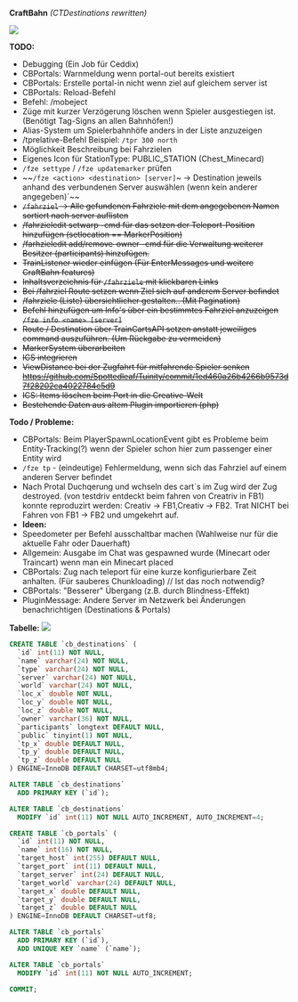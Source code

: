 **CraftBahn** _(CTDestinations rewritten)_

![](https://media.tenor.com/images/b31da936191fcccadb8fc6e0fc777070/tenor.gif)

**TODO:**
- Debugging (Ein Job für Ceddix)
- CBPortals: Warnmeldung wenn portal-out bereits existiert
- CBPortals: Erstelle portal-in nicht wenn ziel auf gleichem server ist
- CBPortals: Reload-Befehl
- Befehl: /mobeject
- Züge mit kurzer Verzögerung löschen wenn Spieler ausgestiegen ist. (Benötigt Tag-Signs an allen Bahnhöfen!)
- Alias-System um Spielerbahnhöfe anders in der Liste anzuzeigen
- /tprelative-Befehl Beispiel: `/tpr 300 north`
- Möglichkeit Beschreibung bei Fahrzielen
- Eigenes Icon für StationType: PUBLIC_STATION (Chest_Minecard)
- `/fze settype` / `/fze updatemarker` prüfen
- ~~`/fze <action> <destination> [server]`~ -> Destination jeweils anhand des verbundenen Server auswählen (wenn kein anderer angegeben)`~~
- ~~`/fahrziel` <destination> -> Alle gefundenen Fahrziele mit dem angegebenen Namen sortiert nach server auflisten~~
- ~~/fahrzieledit setwarp -cmd für das setzen der Teleport-Position hinzufügen (setlocation == MarkerPosition)~~
- ~~/farhzieledit add/remove-owner -cmd für die Verwaltung weiterer Besitzer (participants) hinzufügen.~~
- ~~TrainListener wieder einfügen (Für EnterMessages und weitere CraftBahn features)~~
- ~~Inhaltsverzeichnis für `/fahrziele` mit klickbaren Links~~
- ~~Bei /fahrziel Route setzen wenn Ziel sich auf anderem Server befindet~~ 
- ~~/fahrziele (Liste) übersichtlicher gestalten.. (Mit Pagination)~~
- ~~Befehl hinzufügen um Info's über ein bestimmtes Fahrziel anzuzeigen `/fze info <name> [server]`~~
- ~~Route / Destination über TrainCartsAPI setzen anstatt jeweiliges command auszuführen. (Um Rückgabe zu vermeiden)~~
- ~~MarkerSystem überarbeiten~~
- ~~ICS integrieren~~
- ~~ViewDistance bei der Zugfahrt für mitfahrende Spieler senken https://github.com/Spottedleaf/Tuinity/commit/1ed460a26b4266b9573d7f28202ca4022784c5d9~~
- ~~ICS: Items löschen beim Port in die Creative-Welt~~
- ~~Bestehende Daten aus altem Plugin importieren (php)~~

**Todo / Probleme:**
- CBPortals: Beim PlayerSpawnLocationEvent gibt es Probleme beim Entity-Tracking(?) wenn der Spieler schon hier zum passenger einer Entity wird
- `/fze tp` - (eindeutige) Fehlermeldung, wenn sich das Fahrziel auf einem anderen Server befindet
- Nach Protal Duchqerung und wchseln des cart`s im Zug wird der Zug destroyed. (von testdriv entdeckt beim fahren von Creatriv in FB1) konnte reproduzirt werden: Creativ -> FB1,Creativ -> FB2. Trat NICHT bei Fahren von FB1 -> FB2 und umgekehrt auf. 
- **Ideen:**
- Speedometer per Befehl ausschaltbar machen (Wahlweise nur für die aktuelle Fahr oder Dauerhaft)
- Allgemein: Ausgabe im Chat was gespawned wurde (Minecart oder Traincart) wenn man ein Minecart placed
- CBPortals: Zug nach teleport für eine kurze konfigurierbare Zeit anhalten. (Für sauberes Chunkloading) // Ist das noch notwendig?
- CBPortals: "Besserer" Übergang (z.B. durch Blindness-Effekt)
- PluginMessage: Andere Server im Netzwerk bei Änderungen benachrichtigen (Destinations & Portals)

**Tabelle:**
![](https://craft-together.de/~irgendsoeintyp/chrome_42JbdTaOft.png)

``` sql
CREATE TABLE `cb_destinations` (
  `id` int(11) NOT NULL,
  `name` varchar(24) NOT NULL,
  `type` varchar(24) NOT NULL,
  `server` varchar(24) NOT NULL,
  `world` varchar(24) NOT NULL,
  `loc_x` double NOT NULL,
  `loc_y` double NOT NULL,
  `loc_z` double NOT NULL,
  `owner` varchar(36) NOT NULL,
  `participants` longtext DEFAULT NULL,
  `public` tinyint(1) NOT NULL,
  `tp_x` double DEFAULT NULL,
  `tp_y` double DEFAULT NULL,
  `tp_z` double DEFAULT NULL
) ENGINE=InnoDB DEFAULT CHARSET=utf8mb4;

ALTER TABLE `cb_destinations`
  ADD PRIMARY KEY (`id`);

ALTER TABLE `cb_destinations`
  MODIFY `id` int(11) NOT NULL AUTO_INCREMENT, AUTO_INCREMENT=4;

CREATE TABLE `cb_portals` (
  `id` int(11) NOT NULL,
  `name` int(16) NOT NULL,
  `target_host` int(255) DEFAULT NULL,
  `target_port` int(11) DEFAULT NULL,
  `target_server` int(24) DEFAULT NULL,
  `target_world` varchar(24) DEFAULT NULL,
  `target_x` double DEFAULT NULL,
  `target_y` double DEFAULT NULL,
  `target_z` double DEFAULT NULL
) ENGINE=InnoDB DEFAULT CHARSET=utf8;

ALTER TABLE `cb_portals`
  ADD PRIMARY KEY (`id`),
  ADD UNIQUE KEY `name` (`name`);

ALTER TABLE `cb_portals`
  MODIFY `id` int(11) NOT NULL AUTO_INCREMENT;

COMMIT;
```


